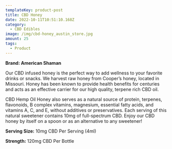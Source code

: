 ```yaml
---
templateKey: product-post
title: CBD Honey
date: 2022-10-11T10:51:10.168Z
category:
  - CBD Edibles
image: /img/cbd-honey_austin_store.jpg
amount: 25
tags:
  - Product
---
```

**Brand: American Shaman**

Our CBD infused honey is the perfect way to add wellness to your favorite drinks or snacks. We harvest raw honey from Cooper’s honey, located in Missouri. Honey has been known to provide health benefits for centuries and acts as an effective carrier for our high quality, terpene rich CBD oil. 

CBD Hemp Oil Honey also serves as a natural source of protein, terpenes, flavonoids, B complex vitamins, magnesium, essential fatty acids, and vitamins A, C, and E, without additives or preservatives. Each serving of this natural sweetener contains 10mg of full-spectrum CBD. Enjoy our CBD honey by itself on a spoon or as an alternative to any sweetener!

**Serving Size:** 10mg CBD Per Serving (4ml)

**Strength:** 120mg CBD Per Bottle